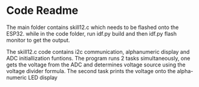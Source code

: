 # Code Readme

The main folder contains skill12.c which needs to be flashed onto the ESP32. while in the code folder, run idf.py build and then idf.py flash monitor to get the output.

The skill12.c code contains i2c communication, alphanumeric display and ADC initiallization funtions.
The program runs 2 tasks simultaneously, one gets the voltage from the ADC and determines voltage source using the voltage divider formula.
The second task prints the voltage onto the alpha-numeric LED display
